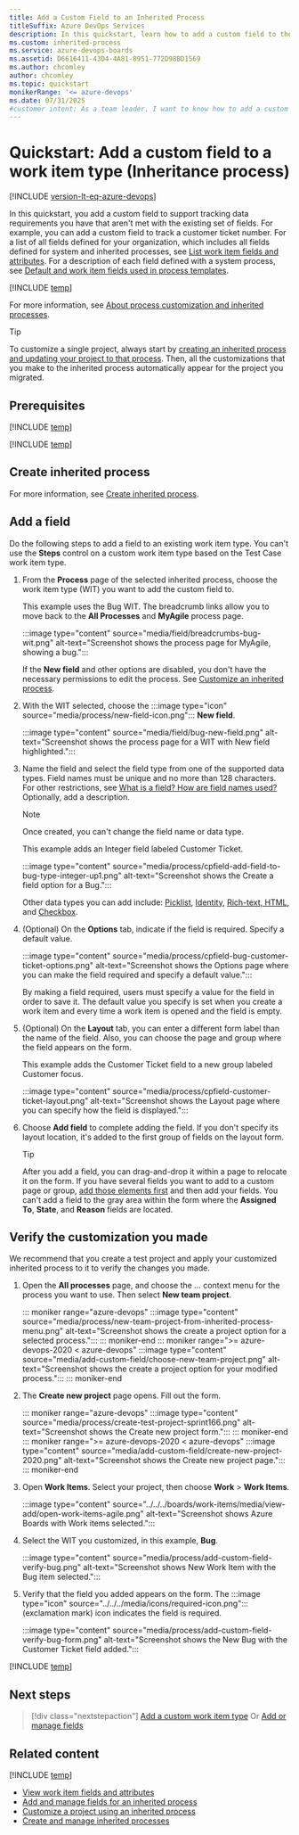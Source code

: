 ```yaml
---
title: Add a Custom Field to an Inherited Process
titleSuffix: Azure DevOps Services
description: In this quickstart, learn how to add a custom field to the web form of a work item type for an Inheritance process model and apply it to a project. 
ms.custom: inherited-process
ms.service: azure-devops-boards
ms.assetid: D6616411-43D4-4A81-8951-772D98BD1569  
ms.author: chcomley
author: chcomley
ms.topic: quickstart
monikerRange: '<= azure-devops'
ms.date: 07/31/2025
#customer intent: As a team leader, I want to know how to add a custom field to my work items in Azure Boards.
---
```


# Quickstart: Add a custom field to a work item type (Inheritance process)

[!INCLUDE [version-lt-eq-azure-devops](../../../includes/version-lt-eq-azure-devops.md)]

In this quickstart, you add a custom field to support tracking data requirements you have that aren't met with the existing set of fields. For example, you can add a custom field to track a customer ticket number. For a list of all fields defined for your organization, which includes all fields defined for system and inherited processes, see [List work item fields and attributes](../../../boards/work-items/work-item-fields.md). For a description of each field defined with a system process, see [Default and work item fields used in process templates](../../../boards/work-items/guidance/work-item-field.md). 

[!INCLUDE [temp](../includes/note-on-prem-link.md)]

For more information, see [About process customization and inherited processes](inheritance-process-model.md). 

> [!TIP]    
> To customize a single project, always start by [creating an inherited process and updating your project to that process](manage-process.md). Then, all the customizations that you make to the inherited process automatically appear for the project you migrated.

## Prerequisites

[!INCLUDE [temp](../includes/process-prerequisites.md)] 

[!INCLUDE [temp](../includes/open-process-admin-context-ts.md)]

## Create inherited process

For more information, see [Create inherited process](manage-process.md#create-an-inherited-process).

<a id="add-wit">  </a>

## Add a field 

Do the following steps to add a field to an existing work item type. You can't use the **Steps** control on a custom work item type based on the Test Case work item type.  

1. From the **Process** page of the selected inherited process, choose the work item type (WIT) you want to add the custom field to. 

	This example uses the Bug WIT. The breadcrumb links allow you to move back to the **All Processes** and **MyAgile** process page. 

	:::image type="content" source="media/field/breadcrumbs-bug-wit.png" alt-text="Screenshot shows the process page for MyAgile, showing a bug."::: 

	If the **New field** and other options are disabled, you don't have the necessary permissions to edit the process. See [Customize an inherited process](../../../organizations/security/set-permissions-access-work-tracking.md#customize-an-inherited-process).
	
1. With the WIT selected, choose the :::image type="icon" source="media/process/new-field-icon.png"::: **New field**.  

	:::image type="content" source="media/field/bug-new-field.png" alt-text="Screenshot shows the process page for a WIT with New field highlighted."::: 

1. Name the field and select the field type from one of the supported data types. Field names must be unique and no more than 128 characters. For other restrictions, see [What is a field? How are field names used?](inheritance-process-model.md#field-reference) Optionally, add a description.  

	> [!NOTE]   
	> Once created, you can't change the field name or data type. 

	This example adds an Integer field labeled Customer Ticket. 

    :::image type="content" source="media/process/cpfield-add-field-to-bug-type-integer-up1.png" alt-text="Screenshot shows the Create a field option for a Bug.":::

	Other data types you can add include: [Picklist](customize-process-field.md#add-a-picklist), [Identity](customize-process-field.md#add-an-identity-field), [Rich-text, HTML](customize-process-field.md#add-a-rich-text-html-field), and [Checkbox](customize-process-field.md#add-a-checkbox-field).  

	<a id="options">  </a>  
1. (Optional) On the **Options** tab, indicate if the field is required. Specify a default value.

	:::image type="content" source="media/process/cpfield-bug-customer-ticket-options.png" alt-text="Screenshot shows the Options page where you can make the field required and specify a default value.":::

	By making a field required, users must specify a value for the field in order to save it. The default value you specify is set when you create a work item and every time a work item is opened and the field is empty.

	<a id="layout">  </a>
1. (Optional) On the **Layout** tab, you can enter a different form label than the name of the field. Also, you can choose the page and group where the field appears on the form. 

	This example adds the Customer Ticket field to a new group labeled Customer focus. 

	:::image type="content" source="media/process/cpfield-customer-ticket-layout.png" alt-text="Screenshot shows the Layout page where you can specify how the field is displayed.":::

1. Choose **Add field** to complete adding the field. If you don't specify its layout location, it's added to the first group of fields on the layout form.  

	> [!TIP]    
	> After you add a field, you can drag-and-drop it within a page to relocate it on the form. If you have several fields you want to add to a custom page or group, [add those elements first](customize-process-form.md) and then add your fields. You can't add a field to the gray area within the form where the **Assigned To**, **State**, and **Reason** fields are located. 

<a id="verify">  </a>

## Verify the customization you made 

We recommend that you create a test project and apply your customized inherited process to it to verify the changes you made. 

1. Open the **All processes** page, and choose the &hellip; context menu for the process you want to use. Then select **New team project**.

	::: moniker range="azure-devops"
	:::image type="content" source="media/process/new-team-project-from-inherited-process-menu.png" alt-text="Screenshot shows the create a project option for a selected process."::: 
	::: moniker-end
	::: moniker range=">= azure-devops-2020 < azure-devops"
	:::image type="content" source="media/add-custom-field/choose-new-team-project.png" alt-text="Screenshot shows the create a project option for your modified process."::: 
	::: moniker-end

1. The **Create new project** page opens. Fill out the form. 

	::: moniker range="azure-devops"
	:::image type="content" source="media/process/create-test-project-sprint166.png" alt-text="Screenshot shows the Create new project form."::: 
	::: moniker-end
	::: moniker range=">= azure-devops-2020 < azure-devops"
	:::image type="content" source="media/add-custom-field/create-new-project-2020.png" alt-text="Screenshot shows the Create new project page."::: 
	::: moniker-end

1.  Open **Work Items**. Select your project, then choose **Work** > **Work Items**. 

	:::image type="content" source="../../../boards/work-items/media/view-add/open-work-items-agile.png" alt-text="Screenshot shows Azure Boards with Work items selected.":::

1. Select the WIT you customized, in this example, **Bug**. 

	:::image type="content" source="media/process/add-custom-field-verify-bug.png" alt-text="Screenshot shows New Work Item with the Bug item selected."::: 

1.  Verify that the field you added appears on the form. The :::image type="icon" source="../../../media/icons/required-icon.png"::: (exclamation mark) icon indicates the field is required.  

	:::image type="content" source="media/process/add-custom-field-verify-bug-form.png" alt-text="Screenshot shows the New Bug with the Customer Ticket field added."::: 

[!INCLUDE [temp](../includes/change-project-to-inherited-process.md)] 

## Next steps

> [!div class="nextstepaction"]
> [Add a custom work item type](add-custom-wit.md) 
> Or
> [Add or manage fields](customize-process-work-item-type.md)

## Related content  

[!INCLUDE [temp](../includes/note-audit-log-support-process.md)]

- [View work item fields and attributes](../../../boards/work-items/work-item-fields.md)
- [Add and manage fields for an inherited process](customize-process-field.md#show-hide-field) 
- [Customize a project using an inherited process](customize-process.md)
- [Create and manage inherited processes](manage-process.md)
